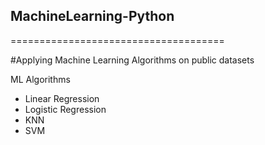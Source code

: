 ## MachineLearning-Python
=====================================

#Applying Machine Learning Algorithms on public datasets

ML Algorithms

* Linear Regression
* Logistic Regression
* KNN
* SVM 
